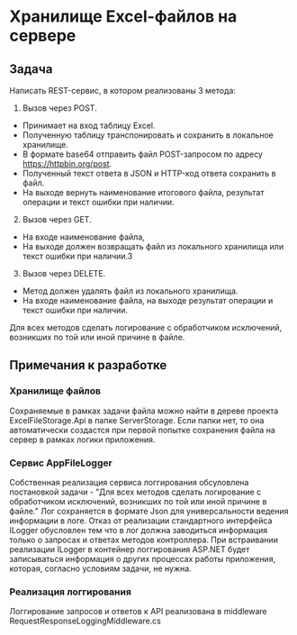 # Хранилище Excel-файлов на сервере

## Задача
Написать REST-сервис, в котором реализованы 3 метода:
1) Вызов через POST.
- Принимает на вход таблицу Excel.
- Полученную таблицу транспонировать и сохранить в локальное хранилище.
- В формате base64 отправить файл POST-запросом по адресу https://httpbin.org/post.
- Полученный текст ответа в JSON и HTTP-код ответа сохранить в файл.
- На выходе вернуть наименование итогового файла, результат операции и текст ошибки при наличии.
  
2) Вызов через GET.
- На входе наименование файла,
- На выходе должен возвращать файл из локального хранилища или текст ошибки при наличии.3

3) Вызов через DELETE. 
- Метод должен удалять файл из локального хранилища.
- На входе наименование файла, на выходе результат операции и текст ошибки при наличии.
  
Для всех методов сделать логирование с обработчиком исключений, возникших по той или иной причине в файле. 

## Примечания к разработке
### Хранилище файлов
Сохраняемые в рамках задачи файла можно найти в дереве проекта ExcelFileStorage.Api в папке ServerStorage. Если папки нет, то она автоматически создастся при первой попытке сохранения файла на сервер в рамках логики приложения.

### Сервис AppFileLogger
Собственная реализация сервиса логгирования обсуловлена постановкой задачи - "Для всех методов сделать логирование с обработчиком исключений, возникших по той или иной причине в файле." Лог сохраняется в формате Json для универсальности ведения информации в логе. Отказ от реализации стандартного интерфейса ILogger обусловлен тем что в лог должна заводиться информация только о запросах и ответах методов контроллера. При встраивании реализации ILogger в контейнер логгирования ASP.NET будет записываться информация о других процессах работы приложения, которая, согласно условиям задачи, не нужна.

### Реализация логгирования
Логгирование запросов и ответов к API реализована в middleware RequestResponseLoggingMiddleware.cs
